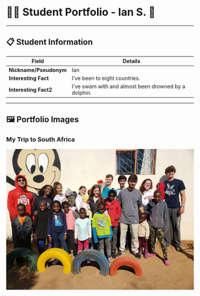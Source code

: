 # 👨‍🎓 Student Portfolio - Ian S. 🚴

---

## 📋 Student Information

| **Field** | **Details** |
|-----------|-------------|
| **Nickname/Pseudonym** | Ian |
| **Interesting Fact** | I've been to eight countries. |
| **Interesting Fact2** | I've swam with and almost been drowned by a dolphin. |

---

## 🖼️ Portfolio Images

### My Trip to South Africa
![Kids I went with and the kids we hung out with](1a24aebc-904e-4afe-9f6f-e8ecb678d48f.jpg)



